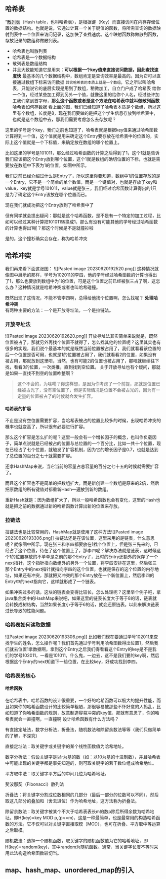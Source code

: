 ## 哈希表
“[散列表](https://so.csdn.net/so/search?q=%E6%95%A3%E5%88%97%E8%A1%A8&spm=1001.2101.3001.7020)（Hash table，也叫哈希表），是根据键（Key）而直接访问在内存存储位置的数据结构。也就是说，它通过计算一个关于键值的函数，将所需查询的数据映射到表中一个位置来访问记录，这加快了查找速度。这个映射函数称做散列函数，存放记录的数组称做散列表。
- 哈希表也叫散列表
- 哈希表是一个数据结构
- 散列表是数组结构
- 并且大致能知道它是用来：**可以根据一个key值来直接访问数据，因此查找速度快**
最基本的几个数据结构中，数组肯定是查询效率是最高的。因为它可以直接通过数组下标来访问数据
`其实哈希表的本质上就是一个数组`，它之所以叫哈希表，只能说它的底层实现是用到了数组，稍微加工，自立门户成了哈希表
给你一个值，经过某些加工得到另外一个值，就像这里的给你个人名，经过些许加工我们拿到首字母，**那么这个函数或者是这个方法在哈希表中就叫做散列函数**
哈希表如何存数据
看上面的图，我们已经知道了哈希表本质是个数组，所以这里有个数组，长度是8，现在我们要做的是把这个学生信息存放到哈希表中，也就是这个数组中去，那我们需要考虑怎么去存放呢？

这里的学号是个key，我们之前也知道了，哈希表就是根据key值来通过哈希函数计算得到一个值，这个值就是用来确定这个Entry要存放在哈希表中的位置的，实际上这个值就是一个下标值，来确定放在数组的哪个位置上。

比如这里的学号是101011，那么经过哈希函数的计算之后得到了1，这个1就是告诉我们应该把这个Entry放到哪个位置，这个1就是数组的确切位置的下标，也就是需要放在数组中下表为1的位置，如图中所示。

我们之前已经介绍过什么是Entry了，所以这里你要知道，数组中1的位置存放的是一个Entry，它不是一个简单的单个数值，而是一个键值对，也就是存放了key和value，key就是学号101011，value就是张三，我们经过哈希函数计算得出的1只是为了确定这个Entry该放在哪个位置而已。

现在我们就成功把这个Entry放到了哈希表中了

但有同学就会提出疑问：那就是这个哈希函数，是不是有一个特定的加工过程，比如可以经过某种计算把101011转换成1，那么有没有可能其他的学号经过哈希函数的计算也得出1呢？那这个时候是不是就撞衫啦

是的，这个撞衫确实会存在，称为哈希冲突
## 哈希冲突

我们再来看下面这张图：
![[Pasted image 20230620192520.png]]
这种情况就像图中展示的那样，学号为102011的李四，他的学号经过哈希函数的计算也得出了1，那么也要放到数组中为1的位置，可是这个位置之前已经被张三占了啊，这怎么办？这种情况就是哈希冲突或者也叫哈希碰撞。

既然出现了这情况，不能不管李四啊，总得给他找个位置啊，怎么找呢？
**处理哈希冲突**  
有两种主要的方法：一个是开放寻址法，一个是拉链法。
### 开放寻址法
![[Pasted image 20230620192620.png]]
开放寻址法其实简单来说就是，既然位置被占了，那就另外再找个位置不就得了，怎么找其他的位置呢？这里其实也有很多的实现，我们说个最基本的就是既然当前位置被占用了，我们就看看该位置的后一个位置是否可用，也就是1的位置被占用了，我们就看看2的位置，如果没有被占用，那就放到这里呗，当然，也有可能2的位置也被占用了，那咱就继续往下找，看看3的位置，一次类推，直到找到空位置。
关于开放寻址也有个疑问，那就是如果一直找不到空的位置咋整啊？

> 这个不会的，为啥嘞？你这样想，是因为你考虑了一个前提，那就是位置已经被占光了，没有空位置了，但是实际情况是位置不会被占光的，因为有一定量的位置被占了的时候就会发生扩容。

#### 哈希表的扩容
不止是没有空位置需要扩容，当哈希表被占的位置比较多的时候，出现哈希冲突的概率也就变高了，所以很有必要进行扩容。

那么这个扩容是怎么扩的呢？这里一般会有一个增长因子的概念，也叫作负载因子，简单点说就是已经被占的位置与总位置的一个百分比，比如一共十个位置，现在已经占了七个位置，就触发了扩容机制，因为它的增长因子是0.7，也就是达到了总位置的百分之七十就需要扩容。

还拿HashMap来说，当它当前的容量占总容量的百分之七十五的时候就需要扩容了。

而且这个扩容也不是简单的把数组扩大，而是新创建一个数组是原来的2倍，然后把原数组的所有键值对都重新Hash一遍放到新的数组。

重新Hash就是：因为数组扩大了，所以一般哈希函数也会有变化，这里的Hash也就是把之前的数据通过新的哈希函数计算出新的位置来存放。
### 拉链法  
拉链法也是比较常用的，HashMap就是使用了这种方法![[Pasted image 20230620193306.png]]
拉链法还是在该位置，这里采用的是链表，什么意思呢？就像图中所示，现在张三和李四都要放在1找个位置上，但是张三先来的，已经占了这个位置，待在了这个位置上了，那李四呢？解决办法就是链表，这时候这个1的位置存放的不单单是之前的那个Entry了，此时的Entry还额外的保存了一个next指针，这个指针指向数组外的另外一个位置，将李四安排在这里，然后张三那个Entry中的next指针就指向李四的这个位置，也就是保存的这个位置的内存地址，如果还有冲突，那就把又冲突的那个Entry放在一个新位置上，然后李四的Entry中的next指向它，这样就形成了一个链表。

如果冲突过多的话，这块的链表会变得比较长，怎么处理呢？这里举个例子吧，拿java集合类中的HashMap来说吧，如果这里的链表长度大于等于8的话，链表就会转换成树结构，当然如果长度小于等于6的话，就会还原链表。以此来解决链表过长导致的性能问题。
### 哈希表如何读取数据
![[Pasted image 20230620193306.png]]
比如我们现在要通过学号102011来查找学生的姓名，怎么操作呢？我们首先通过学号利用哈希函数得出位置1，然后我们就去位置1拿数据啊，拿到这个Entry之后我们得看看这个Entry的key是不是我们的学号102011，一看是101011，什么鬼，一边去，这不是我们要的key啊，然后根据这个Entry的next知道下一给位置，在比较key，好成功找到李四。
### 哈希表的核心
#### 哈希函数
在哈希表中，哈希函数的设计很重要，一个好的哈希函数可以极大的提升性能，而且如果你的哈希函数设计的比较简单粗陋，那很容易被那些不怀好意的人捣乱，比如知道了你哈希函数的规则，故意制造容易冲突的key值，那就有意思了，你的哈希表就会一直撞啊，一直撞啊
设计哈希函数有什么方法吗？

有直接定址法，数字分析法，折叠法，随机数法和除留余数法等等（我们只做简单的了解，不深究）

直接定址法：取关键字或关键字的某个线性函数值为哈希地址。

数字分析法：假设关键字是以r为基的数（如：以10为基的十进制数），并且哈希表中可能出现的关键字都是事先知道的，则可取关键字的若干数位组成哈希地址。

平方取中法：取关键字平方后的中间几位为哈希地址。

斐波那契（Fibonacci）散列法

折叠法：将关键字分割成位数相同的几部分（最后一部分的位数可以不同），然后取这几部分的叠加和（舍去进位）作为哈希地址，这方法称为折叠法。

除留余数法：取关键字被某个不大于哈希表表长m的数p除后所得余数为哈希地址。即H(key)=key MOD p,(p<=m)，这是一种最简单，也是最常用的构造哈希函数的方法。它不仅可以对关键字直接取模（MOD），也可在折叠、平方取中等运算之后取模。

随机数法：选择一个随机函数，取关键字的随机函数值为它的哈希地址，即H(key)=random(key)，其中random为随机函数。通常，当关键字长度不等时采用此法构造哈希函数较切当。
## map、hash_map、unordered_map的引入
